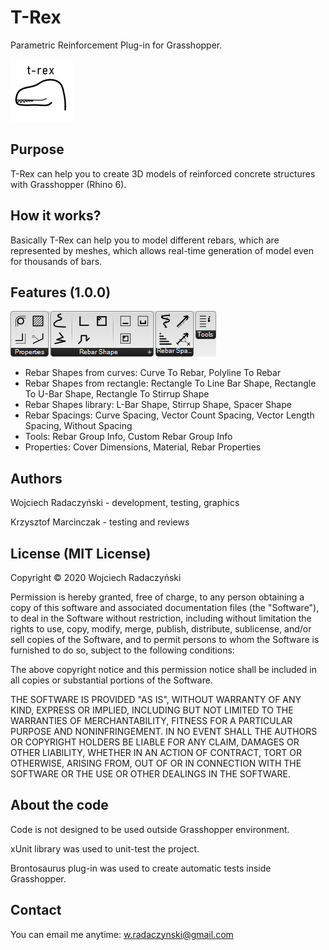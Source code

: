 # T-Rex
Parametric Reinforcement Plug-in for Grasshopper.

![TRexLogo100x100](IMG\TRexLogo100x100.png)

## Purpose

T-Rex can help you to create 3D models of reinforced concrete structures with Grasshopper (Rhino 6).

## How it works?

Basically T-Rex can help you to model different rebars, which are represented by meshes, which allows real-time generation of model even for thousands of bars.

## Features (1.0.0)

![2020-11-08_22h34_54](IMG\2020-11-08_22h34_54.png)

- Rebar Shapes from curves: Curve To Rebar, Polyline To Rebar
- Rebar Shapes from rectangle: Rectangle To Line Bar Shape, Rectangle To U-Bar Shape, Rectangle To Stirrup Shape
- Rebar Shapes library: L-Bar Shape, Stirrup Shape, Spacer Shape
- Rebar Spacings: Curve Spacing, Vector Count Spacing, Vector Length Spacing, Without Spacing
- Tools: Rebar Group Info, Custom Rebar Group Info
- Properties: Cover Dimensions, Material, Rebar Properties

## Authors

Wojciech Radaczyński - development, testing, graphics

Krzysztof Marcinczak - testing and reviews

## License (MIT License)

Copyright © 2020 Wojciech Radaczyński

Permission is hereby granted, free of charge, to any person obtaining a copy of this software and associated documentation files (the "Software"), to deal in the Software without restriction, including without limitation the rights to use, copy, modify, merge, publish, distribute, sublicense, and/or sell copies of the Software, and to permit persons to whom the Software is furnished to do so, subject to the following conditions:

The above copyright notice and this permission notice shall be included in all copies or substantial portions of the Software.

THE SOFTWARE IS PROVIDED "AS IS", WITHOUT WARRANTY OF ANY KIND, EXPRESS OR IMPLIED, INCLUDING BUT NOT LIMITED TO THE WARRANTIES OF MERCHANTABILITY, FITNESS FOR A PARTICULAR PURPOSE AND NONINFRINGEMENT. IN NO EVENT SHALL THE AUTHORS OR COPYRIGHT HOLDERS BE LIABLE FOR ANY CLAIM, DAMAGES OR OTHER LIABILITY, WHETHER IN AN ACTION OF CONTRACT, TORT OR OTHERWISE, ARISING FROM, OUT OF OR IN CONNECTION WITH THE SOFTWARE OR THE USE OR OTHER DEALINGS IN THE SOFTWARE.

## About the code

Code is not designed to be used outside Grasshopper environment.

xUnit library was used to unit-test the project.

Brontosaurus plug-in was used to create automatic tests inside Grasshopper.

## Contact

You can email me anytime: [w.radaczynski@gmail.com](mailto:w.radaczynski@gmail.com)


